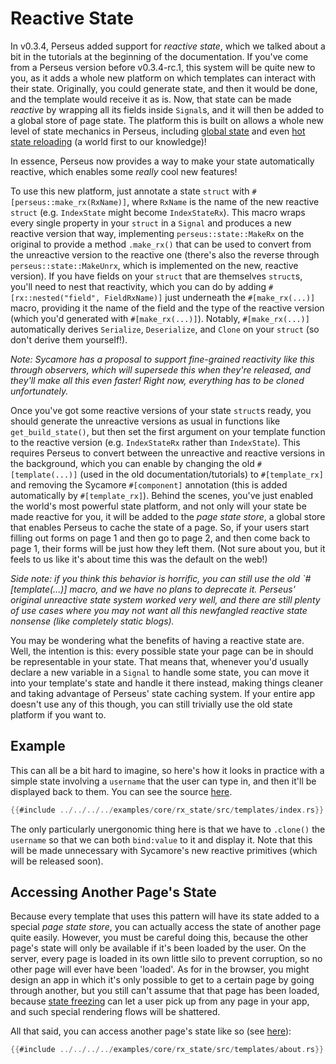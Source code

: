 # Reactive State

In v0.3.4, Perseus added support for *reactive state*, which we talked about a bit in the tutorials at the beginning of the documentation. If you've come from a Perseus version before v0.3.4-rc.1, this system will be quite new to you, as it adds a whole new platform on which templates can interact with their state. Originally, you could generate state, and then it would be done, and the template would receive it as is. Now, that state can be made *reactive* by wrapping all its fields inside `Signal`s, and it will then be added to a global store of page state. The platform this is built on allows a whole new level of state mechanics in Perseus, including [global state](:reference/state/global) and even [hot state reloading](:reference/state/hsr) (a world first to our knowledge)!

In essence, Perseus now provides a way to make your state automatically reactive, which enables some *really* cool new features!

To use this new platform, just annotate a state `struct` with `#[perseus::make_rx(RxName)]`, where `RxName` is the name of the new reactive `struct` (e.g. `IndexState` might become `IndexStateRx`). This macro wraps every single property in your `struct` in a `Signal` and produces a new reactive version that way, implementing `perseus::state::MakeRx` on the original to provide a method `.make_rx()` that can be used to convert from the unreactive version to the reactive one (there's also the reverse through `perseus::state::MakeUnrx`, which is implemented on the new, reactive version). If you have fields on your `struct` that are themselves `struct`s, you'll need to nest that reactivity, which you can do by adding `#[rx::nested("field", FieldRxName)]` just underneath the `#[make_rx(...)]` macro, providing it the name of the field and the type of the reactive version (which you'd generated with `#[make_rx(...)]`). Notably, `#[make_rx(...)]` automatically derives `Serialize`, `Deserialize`, and `Clone` on your `struct` (so don't derive them yourself!).

*Note: Sycamore has a proposal to support fine-grained reactivity like this through observers, which will supersede this when they're released, and they'll make all this even faster! Right now, everything has to be cloned unfortunately.*

Once you've got some reactive versions of your state `struct`s ready, you should generate the unreactive versions as usual in functions like `get_build_state()`, but then set the first argument on your template function to the reactive version (e.g. `IndexStateRx` rather than `IndexState`). This requires Perseus to convert between the unreactive and reactive versions in the background, which you can enable by changing the old `#[template(...)]` (used in the old documentation/tutorials) to `#[template_rx]` and removing the Sycamore `#[component]` annotation (this is added automatically by `#[template_rx]`). Behind the scenes, you've just enabled the world's most powerful state platform, and not only will your state be made reactive for you, it will be added to the *page state store*, a global store that enables Perseus to cache the state of a page. So, if your users start filling out forms on page 1 and then go to page 2, and then come back to page 1, their forms will be just how they left them. (Not sure about you, but it feels to us like it's about time this was the default on the web!)

*Side note: if you think this behavior is horrific, you can still use the old `#[template(...)] macro, and we have no plans to deprecate it. Perseus' original unreactive state system worked very well, and there are still plenty of use cases where you may not want all this newfangled reactive state nonsense (like completely static blogs).*

You may be wondering what the benefits of having a reactive state are. Well, the intention is this: every possible state your page can be in should be representable in your state. That means that, whenever you'd usually declare a new variable in a `Signal` to handle some state, you can move it into your template's state and handle it there instead, making things cleaner and taking advantage of Perseus' state caching system. If your entire app doesn't use any of this though, you can still trivially use the old state platform if you want to.

## Example

This can all be a bit hard to imagine, so here's how it looks in practice with a simple state involving a `username` that the user can type in, and then it'll be displayed back to them. You can see the source [here](https://github.com/arctic-hen7/perseus/blob/main/examples/core/rx_state/src/templates/index.rs).

```rust
{{#include ../../../../examples/core/rx_state/src/templates/index.rs}}
```

The only particularly unergonomic thing here is that we have to `.clone()` the `username` so that we can both `bind:value` to it and display it. Note that this will be made unnecessary with Sycamore's new reactive primitives (which will be released soon).

## Accessing Another Page's State

Because every template that uses this pattern will have its state added to a special *page state store*, you can actually access the state of another page quite easily. However, you must be careful doing this, because the other page's state will only be available if it's been loaded by the user. On the server, every page is loaded in its own little silo to prevent corruption, so no other page will ever have been 'loaded'. As for in the browser, you might design an app in which it's only possible to get to a certain page by going through another, but you still can't assume that that page has been loaded, because [state freezing](:reference/state/freezing) can let a user pick up from any page in your app, and such special rendering flows will be shattered.

All that said, you can access another page's state like so (see [here](https://github.com/arctic-hen7/perseus/blob/main/examples/core/rx_state/src/templates/about.rs)):

```rust
{{#include ../../../../examples/core/rx_state/src/templates/about.rs}}
```
